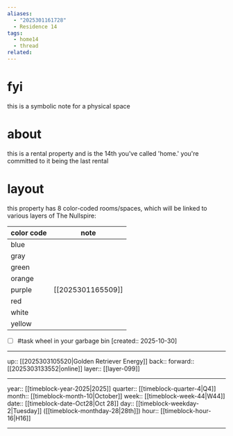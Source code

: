 ```yaml
---
aliases:
  - "2025301161728"
  - Residence 14
tags:
  - home14
  - thread
related:
---
```


# fyi

this is a symbolic note for a physical space

# about

this is a rental property and is the 14th you've called 'home.' you're committed to it being the last rental 

# layout

this property has 8 color-coded rooms/spaces, which will be linked to various layers of The Nullspire:


| color code | note              |
| ---------- | ----------------- |
| blue       |                   |
| gray       |                   |
| green      |                   |
| orange     |                   |
| purple     | [[2025301165509]] |
| red        |                   |
| white      |                   |
| yellow     |                   |

- [ ] #task wheel in your garbage bin  [created:: 2025-10-30]

***

up:: [[2025303105520|Golden Retriever Energy]]
back:: 
forward:: [[2025303133552|online]]
layer:: [[layer-099]]

***

year:: [[timeblock-year-2025|2025]]
quarter:: [[timeblock-quarter-4|Q4]]
month:: [[timeblock-month-10|October]]
week:: [[timeblock-week-44|W44]]
date:: [[timeblock-date-Oct28|Oct 28]]
day:: [[timeblock-weekday-2|Tuesday]] ([[timeblock-monthday-28|28th]])
hour:: [[timeblock-hour-16|H16]]

***
